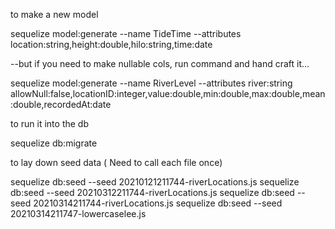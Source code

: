 

to make a new model
 
 sequelize model:generate --name TideTime --attributes location:string,height:double,hilo:string,time:date

--but if you need to make nullable cols, run command and hand craft it...

sequelize model:generate --name RiverLevel --attributes river:string allowNull:false,locationID:integer,value:double,min:double,max:double,mean:double,recordedAt:date

to run it into the db

sequelize db:migrate

to lay down seed data ( Need to call each file once)

sequelize db:seed --seed 20210121211744-riverLocations.js
sequelize db:seed --seed 20210312211744-riverLocations.js
sequelize db:seed --seed 20210314211744-riverLocations.js
sequelize db:seed --seed 20210314211747-lowercaselee.js